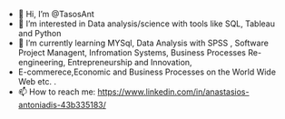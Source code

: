 - 👋 Hi, I’m @TasosAnt
- 👀 I’m interested in Data analysis/science with tools like SQL, Tableau and Python
- 🌱 I’m currently learning MYSql, Data Analysis with SPSS , Software Project Managent, Infromation Systems, Business Processes Re-engineering, Entrepreneurship and Innovation,
-  E-commerece,Economic and Business Processes on the World Wide Web  etc. .
- 📫 How to reach me: https://www.linkedin.com/in/anastasios-antoniadis-43b335183/ 

<!---
TasosAnt/TasosAnt is a ✨ special ✨ repository because its `README.md` (this file) appears on your GitHub profile.
You can click the Preview link to take a look at your changes.
--->
